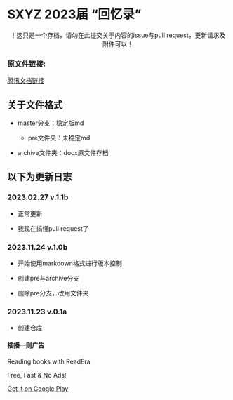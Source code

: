# SXYZ 2023届 “回忆录”

<p align=center>
！这只是一个存档，请勿在此提交关于内容的issue与pull request，更新请求及附件可以！
</p>


### 原文件链接: 

 <a href="https://docs.qq.com/doc/DSUFOaXFCR2tFamVC?dver=">腾讯文档链接<a>


## 关于文件格式

 - master分支：稳定版md

    + pre文件夹：未稳定md

 - archive文件夹：docx原文件存档

## 以下为更新日志

### 2023.02.27 v.1.1b

 - 正常更新

 - 我现在搞懂pull request了

### 2023.11.24 v.1.0b

 - 开始使用markdown格式进行版本控制

 - 创建pre与archive分支

 - 删除pre分支，改用文件夹

### 2023.11.23 v.0.1a

 - 创建仓库

#### 插播一则广告

Reading books with ReadEra

Free, Fast & No Ads!

<a href="https://play.google.com/store/apps/details?id=org.readera&hl=en">Get it on Google Play<a>
